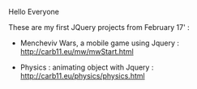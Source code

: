 
Hello Everyone

These are my first JQuery projects from February 17' :

* Mencheviv Wars, a mobile game using Jquery :  http://carb11.eu/mw/mwStart.html

* Physics : animating object with Jquery :  http://carb11.eu/physics/physics.html

